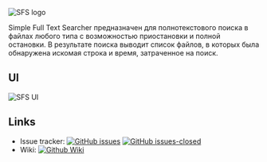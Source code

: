 ![SFS logo](https://raw.githubusercontent.com/unchase/SimpleFullTextSearcher/master/images/sfs_logo.png) 

Simple Full Text Searcher предназначен для полнотекстового поиска в файлах любого типа с возможностью приостановки и полной остановки. В результате поиска выводит список файлов, в которых была обнаружена искомая строка и время, затраченное на поиск.

## UI

![SFS UI](https://raw.githubusercontent.com/unchase/SimpleFullTextSearcher/master/images/sfs.gif) 

## Links
* Issue tracker: [![GitHub issues](https://img.shields.io/github/issues/unchase/simplefulltextsearcher/shields.svg?style=flat-square)](https://github.com/unchase/simplefulltextsearcher/issues) [![GitHub issues-closed](https://img.shields.io/github/issues-closed/unchase/simplefulltextsearcher.svg?style=flat-square)](https://GitHub.com/unchase/simplefulltextsearcher/issues?q=is%3Aissue+is%3Aclosed)
* Wiki: <a href="https://github.com/unchase/simplefulltextsearcher/wiki" rel="nofollow" target="_blank"><img src="https://img.shields.io/badge/Wiki-go-blue.svg?style=flat-square" alt="Github Wiki"></a>
